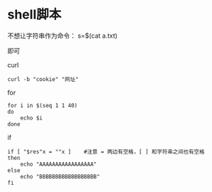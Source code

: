 # shell脚本

不想让字符串作为命令：
	s=$(cat a.txt)
	
即可

curl

	curl -b "cookie" "网址"

for

	for i in $(seq 1 1 40)
	do
		echo $i
	done

if

	if [ "$res"x = ""x ]	#注意 = 两边有空格，[ ] 和字符串之间也有空格
	then
		echo "AAAAAAAAAAAAAAAAA"
	else
		echo "BBBBBBBBBBBBBBBBBB"
	fi
